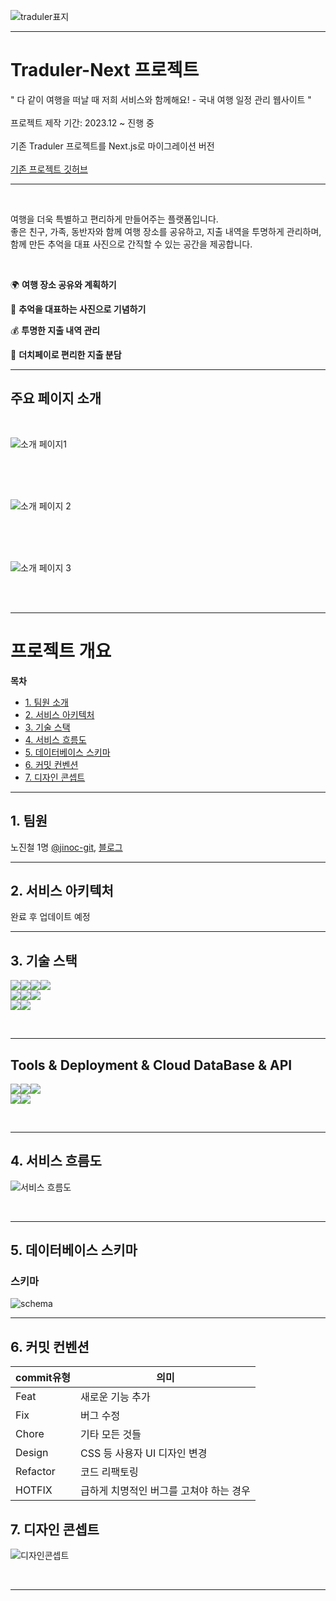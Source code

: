 ![traduler표지](https://github.com/jinoc-git/traduler-project/assets/108923582/dfd57ebb-ca10-44eb-8857-33129e32a032)

---

# Traduler-Next 프로젝트

" 다 같이 여행을 떠날 때 저희 서비스와 함께해요! - 국내 여행 일정 관리 웹사이트 "<br/>
<br/>
프로젝트 제작 기간: 2023.12 ~ 진행 중<br/>
<br/>
기존 Traduler 프로젝트를 Next.js로 마이그레이션 버전<br/>
<br/>
[기존 프로젝트 깃허브](https://github.com/jinoc-git/traduler-project)

---

<br/>

여행을 더욱 특별하고 편리하게 만들어주는 플랫폼입니다. <br/>
좋은 친구, 가족, 동반자와 함께 여행 장소를 공유하고, 지출 내역을 투명하게 관리하며,<br/>
함께 만든 추억을 대표 사진으로 간직할 수 있는 공간을 제공합니다. <br/>

<br/>

🌍 **여행 장소 공유와 계획하기**

📸 **추억을 대표하는 사진으로 기념하기**

💰 **투명한 지출 내역 관리**

🤝 **더치페이로 편리한 지출 분담**

---

## 주요 페이지 소개

<br/>

![소개 페이지1](https://github.com/jinoc-git/traduler-project/assets/108923582/12e3bfc5-65a8-415a-bd42-a0c2d717ebcf)

<br/>
<br/>
<br/>

![소개 페이지 2](https://github.com/jinoc-git/traduler-project/assets/108923582/d8001fd4-4c58-4132-a2ab-94b299b14827)

<br/>
<br/>
<br/>

![소개 페이지 3](https://github.com/jinoc-git/traduler-project/assets/108923582/2c701aeb-0071-4bc8-9e91-c883fe507458)

<br/>
<br/>

---

# 프로젝트 개요

**목차**

- [1. 팀원 소개](#1-팀원)
- [2. 서비스 아키텍처](#2-서비스-아키텍처)
- [3. 기술 스택](#3-기술-스택)
- [4. 서비스 흐름도](#4-서비스-흐름도)
- [5. 데이터베이스 스키마](#5-데이터베이스-스키마)
- [6. 커밋 컨벤션](#6-커밋-컨벤션)
- [7. 디자인 콘셉트](#7-디자인-콘셉트)

---

## 1. 팀원

노진철 1명 [@jinoc-git](https://github.com/jinoc-git), [블로그](https://jinoc.tistory.com/)

---

## 2. 서비스 아키텍처

<!-- ![아키텍처](https://github.com/jinoc-git/traduler-project/assets/108923582/b803a94a-24d1-4320-8db4-65d5a334411a) -->

완료 후 업데이트 예정

---

## 3. 기술 스택

<img src="https://img.shields.io/badge/typescript-3178C6?style=for-the-badge&logo=typescript&logoColor=white"><img src="https://img.shields.io/badge/javascript-F7DF1E?style=for-the-badge&logo=javascript&logoColor=white"><img src="https://img.shields.io/badge/react-61DAFB?style=for-the-badge&logo=react&logoColor=white"><img src="https://img.shields.io/badge/next-000000?style=for-the-badge&logo=nextdotjs&logoColor=white"/> <br/>
<img src="https://img.shields.io/badge/reactquery-FF4154?style=for-the-badge&logo=reactquery&logoColor=white"><img src="https://img.shields.io/badge/eslint-4B32C3?style=for-the-badge&logo=eslint&logoColor=white"><img src="https://img.shields.io/badge/prettier-F7B93E?style=for-the-badge&logo=prettier&logoColor=white"> <br/>
<img src="https://img.shields.io/badge/tailwindcss-06B6D4?style=for-the-badge&logo=tailwindcss&logoColor=white"><img src="https://img.shields.io/badge/pwa-5A0FC8?style=for-the-badge&logo=pwa&logoColor=white">

<br/>

---

## Tools & Deployment & Cloud DataBase & API

<img src="https://img.shields.io/badge/supabase-3FCF8E?style=for-the-badge&logo=supabase&logoColor=white"><img src="https://img.shields.io/badge/figma-F24E1E?style=for-the-badge&logo=figma&logoColor=black"><img src="https://img.shields.io/badge/github-181717?style=for-the-badge&logo=github&logoColor=white"> <br/>
<img src="https://img.shields.io/badge/kakaoMap-FFCD00?style=for-the-badge&logo=kakao&logoColor=white"><img src="https://img.shields.io/badge/kakaoNavi-black?style=for-the-badge&logo=kakao&logoColor=FFCD00">

<br/>

---

## 4. 서비스 흐름도

![서비스 흐름도](https://github.com/jinoc-git/traduler-project/assets/108923582/e086f257-be13-4037-83c0-b6d853c793d3)

<br/>

---

## 5. 데이터베이스 스키마

### 스키마

![schema](https://github.com/jinoc-git/traduler-project/assets/108923582/b0f7c4fd-aae2-438e-aea1-856790f5d954)

---

## 6. 커밋 컨벤션

| **commit유형** | **의미**                                |
| -------------- | --------------------------------------- |
| Feat           | 새로운 기능 추가                        |
| Fix            | 버그 수정                               |
| Chore          | 기타 모든 것들                          |
| Design         | CSS 등 사용자 UI 디자인 변경            |
| Refactor       | 코드 리팩토링                           |
| HOTFIX         | 급하게 치명적인 버그를 고쳐야 하는 경우 |

## 7. 디자인 콘셉트

![디자인콘셉트](https://github.com/jinoc-git/traduler-project/assets/108923582/9c7a7c45-4cf8-48be-acd4-235e37251b2b)

<br/>

---
